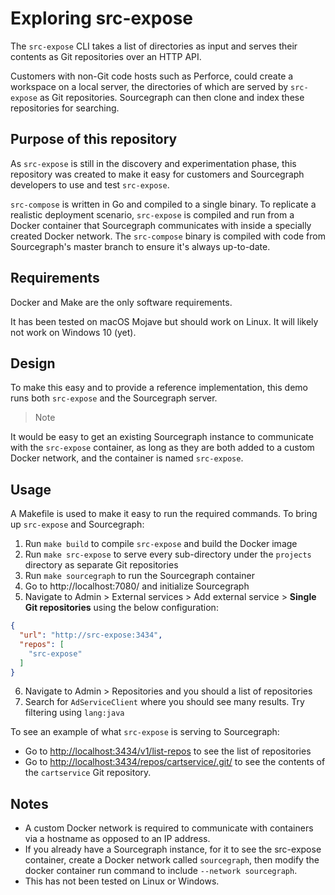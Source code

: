 # Exploring src-expose

The `src-expose` CLI takes a list of directories as input and serves their contents as Git repositories over an HTTP API.

Customers with non-Git code hosts such as Perforce, could create a workspace on a local server, the directories of which are served by `src-expose` as Git repositories. Sourcegraph can then clone and index these repositories for searching.

## Purpose of this repository

As `src-expose` is still in the discovery and experimentation phase, this repository was created to make it easy for customers and Sourcegraph developers to use and test `src-expose`.

`src-compose` is written in Go and compiled to a single binary. To replicate a realistic deployment scenario, `src-expose` is compiled and run from a Docker container that Sourcegraph communicates with inside a specially created Docker network. The `src-compose` binary is compiled with code from Sourcegraph's master branch to ensure it's always up-to-date.

## Requirements

Docker and Make are the only software requirements.

It has been tested on macOS Mojave but should work on Linux. It will likely not work on Windows 10 (yet).

## Design

To make this easy and to provide a reference implementation, this demo runs both `src-expose` and the Sourcegraph server. 

> Note

It would be easy to get an existing Sourcegraph instance to communicate with the `src-expose` container, as long as they are both added to a custom Docker network, and the container is named `src-expose`.

## Usage

A Makefile is used to make it easy to run the required commands. To bring up `src-expose` and Sourcegraph:

1. Run `make build` to compile `src-expose` and build the Docker image
2. Run `make src-expose` to serve every sub-directory under the `projects` directory as separate Git repositories
3. Run `make sourcegraph` to run the Sourcegraph container
4. Go to http://localhost:7080/ and initialize Sourcegraph
5. Navigate to Admin > External services > Add external service > **Single Git repositories** using the below configuration:

```json
{
  "url": "http://src-expose:3434",
  "repos": [
    "src-expose"
  ]
}
```

6. Navigate to Admin > Repositories and you should a list of repositories
7. Search for `AdServiceClient` where you should see many results. Try filtering using `lang:java`

To see an example of what `src-expose` is serving to Sourcegraph:

- Go to [http://localhost:3434/v1/list-repos](http://localhost:3434/v1/list-repos) to see the list of repositories
- Go to [http://localhost:3434/repos/cartservice/.git/](http://localhost:3434/repos/cartservice/.git/) to see the contents of the `cartservice` Git repository.

## Notes

- A custom Docker network is required to communicate with containers via a hostname as opposed to an IP address.
- If you already have a Sourcegraph instance, for it to see the src-expose container, create a Docker network called `sourcegraph`, then modify the docker container run command to include `--network sourcegraph`.
- This has not been tested on Linux or Windows.
